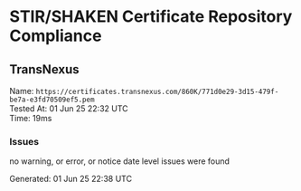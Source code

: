 # STIR/SHAKEN Certificate Repository Compliance

## TransNexus

Name: `https://certificates.transnexus.com/860K/771d0e29-3d15-479f-be7a-e3fd70509ef5.pem`\
Tested At: 01 Jun 25 22:32 UTC\
Time: 19ms

### Issues

no warning, or error, or notice date level issues were found

Generated: 01 Jun 25 22:38 UTC